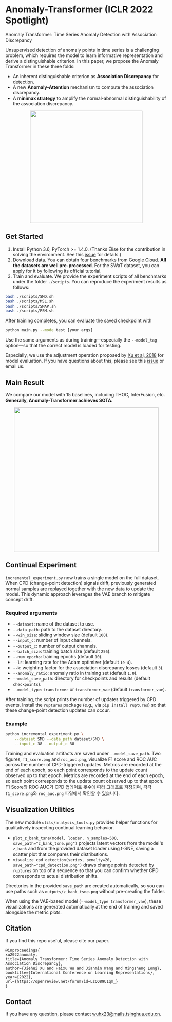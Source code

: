 # Anomaly-Transformer (ICLR 2022 Spotlight)
Anomaly Transformer: Time Series Anomaly Detection with Association Discrepancy

Unsupervised detection of anomaly points in time series is a challenging problem, which requires the model to learn informative representation and derive a distinguishable criterion. In this paper, we propose the Anomaly Transformer in these three folds:

- An inherent distinguishable criterion as **Association Discrepancy** for detection.
- A new **Anomaly-Attention** mechanism to compute the association discrepancy.
- A **minimax strategy** to amplify the normal-abnormal distinguishability of the association discrepancy.

<p align="center">
<img src=".\pics\structure.png" height = "350" alt="" align=center />
</p>

## Get Started

1. Install Python 3.6, PyTorch >= 1.4.0. 
(Thanks Élise for the contribution in solving the environment. See this [issue](https://github.com/thuml/Anomaly-Transformer/issues/11) for details.)
2. Download data. You can obtain four benchmarks from [Google Cloud](https://drive.google.com/drive/folders/1gisthCoE-RrKJ0j3KPV7xiibhHWT9qRm?usp=sharing). **All the datasets are well pre-processed**. For the SWaT dataset, you can apply for it by following its official tutorial.
3. Train and evaluate. We provide the experiment scripts of all benchmarks under the folder `./scripts`. You can reproduce the experiment results as follows:
```bash
bash ./scripts/SMD.sh
bash ./scripts/MSL.sh
bash ./scripts/SMAP.sh
bash ./scripts/PSM.sh
```

After training completes, you can evaluate the saved checkpoint with
```bash
python main.py --mode test [your args]
```
Use the same arguments as during training&mdash;especially the `--model_tag`
option&mdash;so that the correct model is loaded for testing.

Especially, we use the adjustment operation proposed by [Xu et al, 2018](https://arxiv.org/pdf/1802.03903.pdf) for model evaluation. If you have questions about this, please see this [issue](https://github.com/thuml/Anomaly-Transformer/issues/14) or email us.

## Main Result

We compare our model with 15 baselines, including THOC, InterFusion, etc. **Generally,  Anomaly-Transformer achieves SOTA.**

<p align="center">
<img src=".\pics\result.png" height = "450" alt="" align=center />
</p>

## Continual Experiment

`incremental_experiment.py` now trains a single model on the full dataset. When
CPD (change-point detection) signals drift, previously generated normal samples
are replayed together with the new data to update the model. This dynamic
approach leverages the VAE branch to mitigate concept drift.

### Required arguments

- `--dataset`: name of the dataset to use.
- `--data_path`: path to the dataset directory.
- `--win_size`: sliding window size (default `100`).
- `--input_c`: number of input channels.
- `--output_c`: number of output channels.
- `--batch_size`: training batch size (default `256`).
- `--num_epochs`: training epochs (default `10`).
- `--lr`: learning rate for the Adam optimizer (default `1e-4`).
- `--k`: weighting factor for the association discrepancy losses (default `3`).
- `--anomaly_ratio`: anomaly ratio in training set (default `1.0`).
- `--model_save_path`: directory for checkpoints and results (default
  `checkpoints`).
- `--model_type`: `transformer` or `transformer_vae` (default
  `transformer_vae`).

After training, the script prints the number of updates triggered by CPD events.
Install the `ruptures` package (e.g., via `pip install ruptures`) so that these
change-point detection updates can occur.

### Example

```bash
python incremental_experiment.py \
    --dataset SMD --data_path dataset/SMD \
    --input_c 38 --output_c 38
```

Training and evaluation artifacts are saved under `--model_save_path`.
Two figures, `f1_score.png` and `roc_auc.png`, visualize F1 score and ROC AUC
across the number of CPD-triggered updates. Metrics are recorded at the end of
each epoch, so each point corresponds to the update count observed up to that
epoch.
Metrics are recorded at the end of each epoch, so each point corresponds to the
update count observed up to that epoch.
F1 Score와 ROC AUC가 CPD 업데이트 횟수에 따라 그래프로 저장되며,
각각 `f1_score.png`와 `roc_auc.png` 파일에서 확인할 수 있습니다.

## Visualization Utilities

The new module `utils/analysis_tools.py` provides helper functions for
qualitatively inspecting continual learning behavior.

- `plot_z_bank_tsne(model, loader, n_samples=500, save_path="z_bank_tsne.png")`
  projects latent vectors from the model's `z_bank` and from the provided
  dataset loader using t-SNE, saving a scatter plot that compares their
  distributions.
- `visualize_cpd_detection(series, penalty=20, save_path="cpd_detection.png")`
  draws change points detected by `ruptures` on top of a sequence so that you
  can confirm whether CPD corresponds to actual distribution shifts.

Directories in the provided `save_path` are created automatically, so you can
use paths such as `outputs/z_bank_tsne.png` without pre-creating the folder.

When using the VAE-based model (`--model_type transformer_vae`), these
visualizations are generated automatically at the end of training and saved
alongside the metric plots.


## Citation
If you find this repo useful, please cite our paper.

```
@inproceedings{
xu2022anomaly,
title={Anomaly Transformer: Time Series Anomaly Detection with Association Discrepancy},
author={Jiehui Xu and Haixu Wu and Jianmin Wang and Mingsheng Long},
booktitle={International Conference on Learning Representations},
year={2022},
url={https://openreview.net/forum?id=LzQQ89U1qm_}
}
```

## Contact
If you have any question, please contact wuhx23@mails.tsinghua.edu.cn.
